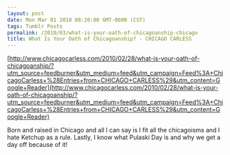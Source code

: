 ```yaml
---
layout: post
date: Mon Mar 01 2010 08:20:00 GMT-0600 (CST)
tags: Tumblr Posts
permalink: /2010/03/what-is-your-oath-of-chicagoanship-chicago
title: What Is Your Oath of Chicagoanship? - CHICAGO CARLESS
---
```


[http://www.chicagocarless.com/2010/02/28/what-is-your-oath-of-chicagoanship/?utm_source=feedburner&utm_medium=feed&utm_campaign=Feed%3A+ChicagoCarless+%28Entries+from+CHICAGO+CARLESS%29&utm_content=Google+Reader](http://www.chicagocarless.com/2010/02/28/what-is-your-oath-of-chicagoanship/?utm_source=feedburner&utm_medium=feed&utm_campaign=Feed%3A+ChicagoCarless+%28Entries+from+CHICAGO+CARLESS%29&utm_content=Google+Reader)

Born and raised in Chicago and all I can say is I fit all the chicagoisms and I hate Ketchup as a rule. Lastly, I know what Pulaski Day is and why we get a day off because of it!
